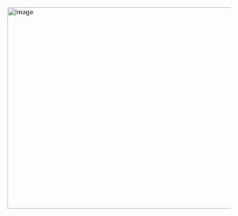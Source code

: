 <img width="853" height="455" alt="image" src="https://github.com/user-attachments/assets/3d4c5231-89ff-4571-81f6-4d10ed8babcf" />
